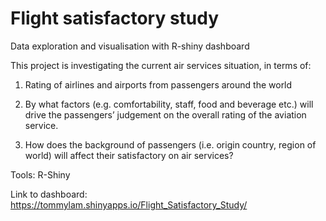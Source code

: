 # Flight satisfactory study

Data exploration and visualisation with R-shiny dashboard

This project is investigating the current air services situation, in terms of:

1. Rating of airlines and airports from passengers around the world

2. By what factors (e.g. comfortability, staff, food and beverage etc.) will drive the passengers’ judgement on the overall rating of the aviation service.

3. How does the background of passengers (i.e. origin country, region of world) will affect their satisfactory on air services?

Tools: R-Shiny

Link to dashboard: https://tommylam.shinyapps.io/Flight_Satisfactory_Study/
